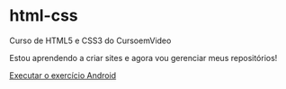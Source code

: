 # html-css
 Curso de HTML5 e CSS3 do CursoemVideo

 Estou aprendendo a criar sites e agora vou gerenciar meus repositórios!

 <a href="https://philipefirmo.github.io/html-css/desafios/d010/android.html" target="_blank"> Executar o exercício Android</a> 
